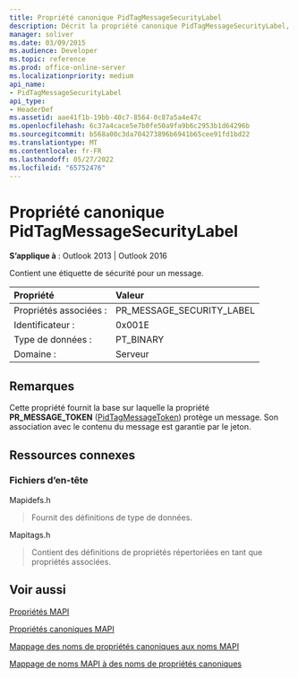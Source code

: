 ```yaml
---
title: Propriété canonique PidTagMessageSecurityLabel
description: Décrit la propriété canonique PidTagMessageSecurityLabel, qui contient une étiquette de sécurité pour un message.
manager: soliver
ms.date: 03/09/2015
ms.audience: Developer
ms.topic: reference
ms.prod: office-online-server
ms.localizationpriority: medium
api_name:
- PidTagMessageSecurityLabel
api_type:
- HeaderDef
ms.assetid: aae41f1b-19bb-40c7-8564-0c87a5a4e47c
ms.openlocfilehash: 6c37a4cace5e7b0fe50a9fa9b6c2953b1d64296b
ms.sourcegitcommit: b568a00c3da704273896b6941b65cee91fd1bd22
ms.translationtype: MT
ms.contentlocale: fr-FR
ms.lasthandoff: 05/27/2022
ms.locfileid: "65752476"
---
```

# <a name="pidtagmessagesecuritylabel-canonical-property"></a>Propriété canonique PidTagMessageSecurityLabel

  
  
**S’applique à** : Outlook 2013 | Outlook 2016 
  
Contient une étiquette de sécurité pour un message.
  
|Propriété|Valeur|
|:-----|:-----|
|Propriétés associées :  <br/> |PR_MESSAGE_SECURITY_LABEL  <br/> |
|Identificateur :  <br/> |0x001E  <br/> |
|Type de données :  <br/> |PT_BINARY  <br/> |
|Domaine :  <br/> |Serveur  <br/> |
   
## <a name="remarks"></a>Remarques

Cette propriété fournit la base sur laquelle la propriété **PR_MESSAGE_TOKEN** ([PidTagMessageToken](pidtagmessagetoken-canonical-property.md)) protège un message. Son association avec le contenu du message est garantie par le jeton.
  
## <a name="related-resources"></a>Ressources connexes

### <a name="header-files"></a>Fichiers d’en-tête

Mapidefs.h
  
> Fournit des définitions de type de données.
    
Mapitags.h
  
> Contient des définitions de propriétés répertoriées en tant que propriétés associées.
    
## <a name="see-also"></a>Voir aussi



[Propriétés MAPI](mapi-properties.md)
  
[Propriétés canoniques MAPI](mapi-canonical-properties.md)
  
[Mappage des noms de propriétés canoniques aux noms MAPI](mapping-canonical-property-names-to-mapi-names.md)
  
[Mappage de noms MAPI à des noms de propriétés canoniques](mapping-mapi-names-to-canonical-property-names.md)

